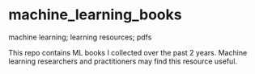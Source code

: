 # machine_learning_books
machine learning; learning resources; pdfs

This repo contains ML books I collected over the past 2 years. Machine learning researchers and practitioners may find this resource useful.
